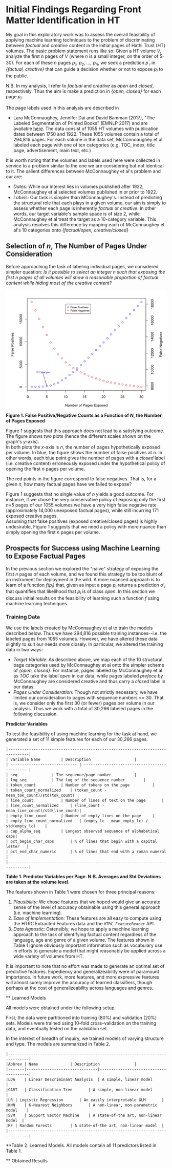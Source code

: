 # Initial Findings Regarding Front Matter Identification in HT

My goal in this exploratory work was to assess the overall feasibility
of applying machine learning techniques to the problem of discriminating
between *factual* and *creative* content in the initial pages of
Hathi Trust (HT) volumes.  The basic problem statement runs like so:
Given a HT volume *V*, analyze the first *n* pages of *V* (where *n*
is a small integer, on the order of 5-30).  For each of these *n* pages
*p<sub>1</sub>, p<sub>2</sub>, ..., p<sub>n</sub>*, we seek a prediction
*p<sup>'</sup><sub>i</sub>* in *{factual, creative}* that can guide
a decision whether or not to expose *p<sub>i</sub>* to the public.

N.B. In my analysis, I refer to *factual* and *creative* as *open* and
*closed*, respectively.  Thus the aim is make a prediction in 
*{open, closed}* for each page *p<sub>i</sub>*.

The page labels used in this analysis are described in
* Lara McConnaughey, Jennifer Dai and David Bamman (2017), "The Labeled Segmentation of Printed Books" (EMNLP 2017)
and are available [here](https://github.com/dbamman/book-segmentation).  The
data consist of 1055 HT volumes with publication dates between 1750 and 1922.
These 1055 volumes contain a total of 294,816 pages.
For each volume in the data set, McConnoaughey et al labeled each page with one
of ten categories (e.g. TOC, index, title page, advertisement, main text, etc.)

It is worth
noting that the volumes and labels used here were collected in service to a problem
similar to the one we are considering but not identical to it. The salient 
differences between McConnaughey et al's problem and our are:
* *Dates:* While our interest lies in volumes published after 1922, McConnaughey
et al selected volumes published in or prior to 1922.
* *Labels:* Our task is simpler than MConnaughey's.  Instead of predicting the
structural role that each plays in a given volume, our aim is simply to assess
whether each page is inherently *factual* or *creative*.  In other words, our
target variable's sample space is of size 2, while McConnaughey et al treat
the target as a 10-category variable.  This analysis resolves this difference
by mapping each of McConnaughey et al's 10 categories onto *{factual/open,
creative/closed}*
 

## Selection of *n*, The Number of Pages Under Consideration
Before approaching the task of labeling individual pages, we considered 
simpler question: *Is it possible to select an integer n such that exposing the
first n pages of all volumes will show a reasonable proportion of factual content
while hiding most of the creative content?*

![false pos/neg](./plots/fp-fn.png "False positives and false negatives as a function of n")
**Figure 1. False Positive/Negative Counts as a Function of *N*, the Number of Pages Exposed**

Figure 1 suggests that this approach does not lead to a satisfying outcome.  The
figure shows two plots (hence the different scales shown on the graph's *y*-axis).  
In both plots the *x*-axis is *n*, the number of pages hypothetically 
exposed per volume. In blue, the figure shows the number of false positives at
*n*.  In other words, each blue point gives the number of pages with a *closed*
label (i.e. creative content) erroneously exposed under the hypothetical policy
of opening the first *n* pages per volume.

The red points in the figure correspond to false negatives.  That is, for a given
*n*, how many factual pages have we failed to expose?

Figure 1 suggests that no single value of *n* yields a good outcome.  For instance,
if we chose the very conservative policy of exposing only the first *n=5* pages
of our 1055 volumes we have a very high false negative rate (approximately 14,000
unexposed factual pages), while still incurring 171 exposed creative pages.  
Assuming that false positives (exposed creative/closed pages) is highly 
undesirable, Figure 1 suggests that we need a policy with more nuance than
simply opening the first *n* pages per volume. 


## Prospects for Success using Machine Learning to Expose Factual Pages
In the previous section we explored the "naive" strategy of exposing the first
*n* pages of each volume, and we found this strategy to be too blunt of an
instrument for deployment in the wild.  A more nuanced approach is to learn
of a function *f(p<sub>i</sub>)* that, given as input a page *p<sub>i</sub>*
returns a prediction *o'<sub>i</sub>* that quantifies that likelihood that
*p<sub>i</sub>* is of class *open*.  In this section we discuss initial
results on the feasibility of learning such a function *f* using machine learning
techniques.

### Training Data
We use the labels created by McConnaughey et al to train the models described
below.  Thus we have 294,816 possible training instances--i.e. the labeled pages
from 1055 volumes.  However, we have altered these data slightly to suit our
needs more closely.  In particular, we altered the training data in two ways:
* *Target Variable:* As described above, we map each of the 10 structural page
categories used by McConnaughey et al onto the simpler scheme of *{open, closed}*.
For instance, pages labeled by McConnaughey et al as *TOC* take the label *open*
in our data, while pages labeled *preface* by McConnaughey are considered creative
and thus carry a *closed* label in our datas.
* *Pages Under Consideration:* Though not strictly necessary, we have limited our
consideration to pages with sequence numbers <= 30.  That is, we consider only
the first 30 (or fewer) pages per volume in our analysis.  Thus we work with a total
of 30,266 labeled pages in the following discussion.



**Predictor Variables**

To test the feasibility of using machine learning for the task at hand, we 
generated a set of 11 simple features for each of our 30,266 pages.

```
|-------------------------------------------------------------------------------|
| Variable Name			| Description					|
| ----------------------------- | --------------------------------------------- |
| seq				| The sequence/page number			|
| log_seq			| The log of the sequence number		|
| token_count			| Number of tokens on the page			|
| token_count_normalized	| (token_count - mean_tok_count)/std(tok_count)	|
| line_count			| Number of lines of text on the page		|
| line_count_normalized		| (line_count - mean_line_count)/std(line_count)|
| empty_line_count		| Number of empty lines on the page		|
| empty_line_count_normalized	| (empty_lc - mean_empty_lc) / std(empty_lc)	|
| cap_alpha_seq			| Longest observed sequence of alphabetical caps|
| pct_begin_char_caps		| % of lines that begin with a capital letter	|
| pct_end_char_numeric		| % of lines that end with a roman numeral	|
|-------------------------------------------------------------------------------|
```
**Table 1. Predictor Variables per Page.  N.B. Averages and Std Deviations are
taken at the volume level.**

The features shown in Table 1 were chosen for three principal reasons:
1. *Plausibility:* We chose features that we hoped would give an accurate sense
of the level of accuracy obtainable using this general approach (i.e. machine
learning).
2. *Ease of Implementation:* These features are all easy to compute using the
HTRC Extracted Features data and the ```HTRC FeatureReader``` API.
3. *Data Agnostic:* Ostensibly, we hope to apply a machine learning approach to
the task of identifying factual content regardless of the language, age and
genre of a given volume.  The features shown in Table 1 ignore obviously important
information such as vocabulary use in efforts to generate a model that might
reasonably be applied across a wide variety of volumes from HT.

It is important to note that no effort was made to generate an optimal set of
predictive features.  Expediency and generalizeability were of paramount importance.
In future work, more features, and more expressive features will almost surely
improve the accuracy of learned classifiers, though perhaps at the cost of 
generalizeability across languages and genres.



** Learned Models

All models were obtained under the following setup.

First, the data were partitioned into training (80%) and validation (20%) sets.
Models were trained using 10-fold cross-validation on the training data, and
eventually tested on the validation set.

In the interest of breadth of inquiry, we trained models of varying structure
and type.  The models are summarized in Table 2.

```
|-------------------------------------------------------------------------------|
|Abbrev	| Name				| Description				|
|-------|-------------------------------|---------------------------------------|
|LDA	| Linear Descriminant Analysis	| A simple, linear model		|
|CART	| Classification Tree		| A simple, non-linear model		|
|LR	| Logistic Regression		| An easily interpretable GLM		|
|KNN	| K-Nearest Neighbors		| A non-linear, non-parametric model	|
|SVM	| Support Vector Machine	| A state-of-the art, non-linear model	|
|RF	| Random Forests		| A state-of-the art, non-linear model	|
|-------------------------------------------------------------------------------|
```
**Table 2.  Learned Models. All models contain all 11 predictors listed in Table 1.

** Obtained Results


